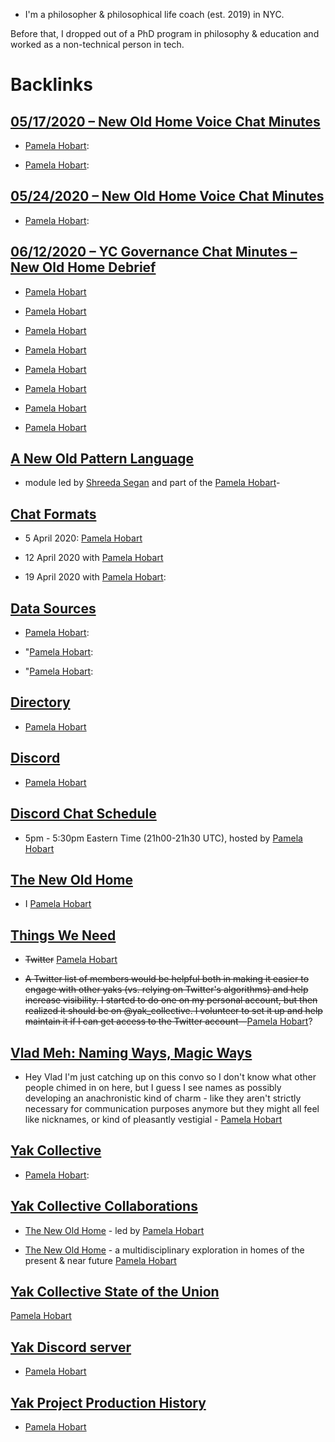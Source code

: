 - I'm a philosopher & philosophical life coach (est. 2019) in NYC. 

Before that, I dropped out of a PhD program in philosophy & education and worked as a non-technical person in tech. 



# Backlinks
## [05/17/2020 – New Old Home Voice Chat Minutes](<05/17/2020 – New Old Home Voice Chat Minutes.md>)
- [Pamela Hobart](<Pamela Hobart.md>):

- [Pamela Hobart](<Pamela Hobart.md>):

## [05/24/2020 – New Old Home Voice Chat Minutes](<05/24/2020 – New Old Home Voice Chat Minutes.md>)
- [Pamela Hobart](<Pamela Hobart.md>):

## [06/12/2020 – YC Governance Chat Minutes – New Old Home Debrief](<06/12/2020 – YC Governance Chat Minutes – New Old Home Debrief.md>)
- [Pamela Hobart](<Pamela Hobart.md>)

- [Pamela Hobart](<Pamela Hobart.md>)

- [Pamela Hobart](<Pamela Hobart.md>)

- [Pamela Hobart](<Pamela Hobart.md>)

- [Pamela Hobart](<Pamela Hobart.md>)

- [Pamela Hobart](<Pamela Hobart.md>)

- [Pamela Hobart](<Pamela Hobart.md>)

- [Pamela Hobart](<Pamela Hobart.md>)

## [A New Old Pattern Language](<A New Old Pattern Language.md>)
- module led by [Shreeda Segan](<Shreeda Segan.md>) and part of the [Pamela Hobart](<Pamela Hobart.md>)-

## [Chat Formats](<Chat Formats.md>)
- 5 April 2020: [Pamela Hobart](<Pamela Hobart.md>)

- 12 April 2020 with [Pamela Hobart](<Pamela Hobart.md>)

- 19 April 2020 with [Pamela Hobart](<Pamela Hobart.md>):

## [Data Sources](<Data Sources.md>)
- [Pamela Hobart](<Pamela Hobart.md>):

- "[Pamela Hobart](<Pamela Hobart.md>):

- "[Pamela Hobart](<Pamela Hobart.md>):

## [Directory](<Directory.md>)
- [Pamela Hobart](<Pamela Hobart.md>)

## [Discord](<Discord.md>)
- [Pamela Hobart](<Pamela Hobart.md>)

## [Discord Chat Schedule](<Discord Chat Schedule.md>)
- 5pm - 5:30pm Eastern Time (21h00-21h30 UTC), hosted by [Pamela Hobart](<Pamela Hobart.md>)

## [The New Old Home](<The New Old Home.md>)
- I [Pamela Hobart](<Pamela Hobart.md>)

## [Things We Need](<Things We Need.md>)
- ~~Twitter~~   [Pamela Hobart](<Pamela Hobart.md>)

- ~~A Twitter list of members would be helpful both in making it easier to engage with other yaks (vs. relying on Twitter's algorithms) and help increase visibility. I started to do one on my personal account, but then realized it should be on @yak_collective. I volunteer to set it up and help maintain it if I can get access to the Twitter account~~—[Pamela Hobart](<Pamela Hobart.md>)?

## [Vlad Meh: Naming Ways, Magic Ways](<Vlad Meh: Naming Ways, Magic Ways.md>)
- Hey Vlad I'm just catching up on this convo so I don't know what other people chimed in on here, but I guess I see names as possibly developing an anachronistic kind of charm - like they aren't strictly necessary for communication purposes anymore but they might all feel like nicknames, or kind of pleasantly vestigial - [Pamela Hobart](<Pamela Hobart.md>)

## [Yak Collective](<Yak Collective.md>)
- [Pamela Hobart](<Pamela Hobart.md>):

## [Yak Collective Collaborations](<Yak Collective Collaborations.md>)
- [The New Old Home](<The New Old Home.md>) - led by  [Pamela Hobart](<Pamela Hobart.md>)

- [The New Old Home](<The New Old Home.md>) - a multidisciplinary exploration in homes of the present & near future  [Pamela Hobart](<Pamela Hobart.md>)

## [Yak Collective State of the Union](<Yak Collective State of the Union.md>)
[Pamela Hobart](<Pamela Hobart.md>)

## [Yak Discord server](<Yak Discord server.md>)
- [Pamela Hobart](<Pamela Hobart.md>)

## [Yak Project Production History](<Yak Project Production History.md>)
- [Pamela Hobart](<Pamela Hobart.md>)

